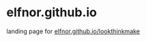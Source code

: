 elfnor.github.io
================

landing page for [elfnor.github.io/lookthinkmake](elfnor.github.io/lookthinkmake)
